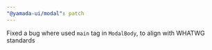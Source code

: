 ```yaml
---
"@yamada-ui/modal": patch
---
```


Fixed a bug where used `main` tag in `ModalBody`, to align with WHATWG standards
